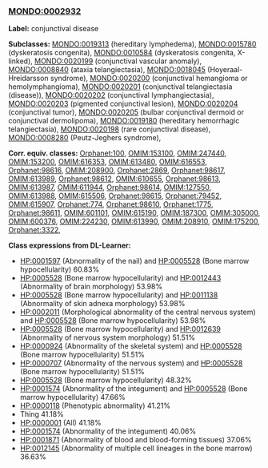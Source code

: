 
### [MONDO:0002932](http://purl.obolibrary.org/obo/MONDO_0002932)
**Label:** conjunctival disease

**Subclasses:** [MONDO:0019313](http://purl.obolibrary.org/obo/MONDO_0019313) (hereditary lymphedema), [MONDO:0015780](http://purl.obolibrary.org/obo/MONDO_0015780) (dyskeratosis congenita), [MONDO:0010584](http://purl.obolibrary.org/obo/MONDO_0010584) (dyskeratosis congenita, X-linked), [MONDO:0020199](http://purl.obolibrary.org/obo/MONDO_0020199) (conjunctival vascular anomaly), [MONDO:0008840](http://purl.obolibrary.org/obo/MONDO_0008840) (ataxia telangiectasia), [MONDO:0018045](http://purl.obolibrary.org/obo/MONDO_0018045) (Hoyeraal-Hreidarsson syndrome), [MONDO:0020200](http://purl.obolibrary.org/obo/MONDO_0020200) (conjunctival hemangioma or hemolymphangioma), [MONDO:0020201](http://purl.obolibrary.org/obo/MONDO_0020201) (conjunctival telangiectasia (disease)), [MONDO:0020202](http://purl.obolibrary.org/obo/MONDO_0020202) (conjunctival lymphangiectasia), [MONDO:0020203](http://purl.obolibrary.org/obo/MONDO_0020203) (pigmented conjunctival lesion), [MONDO:0020204](http://purl.obolibrary.org/obo/MONDO_0020204) (conjunctival tumor), [MONDO:0020205](http://purl.obolibrary.org/obo/MONDO_0020205) (bulbar conjunctival dermoid or conjunctival dermolipoma), [MONDO:0019180](http://purl.obolibrary.org/obo/MONDO_0019180) (hereditary hemorrhagic telangiectasia), [MONDO:0020198](http://purl.obolibrary.org/obo/MONDO_0020198) (rare conjunctival disease), [MONDO:0008280](http://purl.obolibrary.org/obo/MONDO_0008280) (Peutz-Jeghers syndrome), 

**Corr. equiv. classes:** [Orphanet:100](http://www.orpha.net/ORDO/Orphanet_100), [OMIM:153100](http://purl.obolibrary.org/obo/OMIM_153100), [OMIM:247440](http://purl.obolibrary.org/obo/OMIM_247440), [OMIM:153200](http://purl.obolibrary.org/obo/OMIM_153200), [OMIM:616353](http://purl.obolibrary.org/obo/OMIM_616353), [OMIM:613480](http://purl.obolibrary.org/obo/OMIM_613480), [OMIM:616553](http://purl.obolibrary.org/obo/OMIM_616553), [Orphanet:98616](http://www.orpha.net/ORDO/Orphanet_98616), [OMIM:208900](http://purl.obolibrary.org/obo/OMIM_208900), [Orphanet:2869](http://www.orpha.net/ORDO/Orphanet_2869), [Orphanet:98617](http://www.orpha.net/ORDO/Orphanet_98617), [OMIM:613989](http://purl.obolibrary.org/obo/OMIM_613989), [Orphanet:98612](http://www.orpha.net/ORDO/Orphanet_98612), [OMIM:610655](http://purl.obolibrary.org/obo/OMIM_610655), [Orphanet:98613](http://www.orpha.net/ORDO/Orphanet_98613), [OMIM:613987](http://purl.obolibrary.org/obo/OMIM_613987), [OMIM:611944](http://purl.obolibrary.org/obo/OMIM_611944), [Orphanet:98614](http://www.orpha.net/ORDO/Orphanet_98614), [OMIM:127550](http://purl.obolibrary.org/obo/OMIM_127550), [OMIM:613988](http://purl.obolibrary.org/obo/OMIM_613988), [OMIM:615506](http://purl.obolibrary.org/obo/OMIM_615506), [Orphanet:98615](http://www.orpha.net/ORDO/Orphanet_98615), [Orphanet:79452](http://www.orpha.net/ORDO/Orphanet_79452), [OMIM:615907](http://purl.obolibrary.org/obo/OMIM_615907), [Orphanet:774](http://www.orpha.net/ORDO/Orphanet_774), [Orphanet:98610](http://www.orpha.net/ORDO/Orphanet_98610), [Orphanet:1775](http://www.orpha.net/ORDO/Orphanet_1775), [Orphanet:98611](http://www.orpha.net/ORDO/Orphanet_98611), [OMIM:601101](http://purl.obolibrary.org/obo/OMIM_601101), [OMIM:615190](http://purl.obolibrary.org/obo/OMIM_615190), [OMIM:187300](http://purl.obolibrary.org/obo/OMIM_187300), [OMIM:305000](http://purl.obolibrary.org/obo/OMIM_305000), [OMIM:600376](http://purl.obolibrary.org/obo/OMIM_600376), [OMIM:224230](http://purl.obolibrary.org/obo/OMIM_224230), [OMIM:613990](http://purl.obolibrary.org/obo/OMIM_613990), [OMIM:208910](http://purl.obolibrary.org/obo/OMIM_208910), [OMIM:175200](http://purl.obolibrary.org/obo/OMIM_175200), [Orphanet:3322](http://www.orpha.net/ORDO/Orphanet_3322), 

**Class expressions from DL-Learner:**

- [HP:0001597](http://purl.obolibrary.org/obo/HP_0001597) (Abnormality of the nail) and [HP:0005528](http://purl.obolibrary.org/obo/HP_0005528) (Bone marrow hypocellularity) 60.83%
- [HP:0005528](http://purl.obolibrary.org/obo/HP_0005528) (Bone marrow hypocellularity) and [HP:0012443](http://purl.obolibrary.org/obo/HP_0012443) (Abnormality of brain morphology) 53.98%
- [HP:0005528](http://purl.obolibrary.org/obo/HP_0005528) (Bone marrow hypocellularity) and [HP:0011138](http://purl.obolibrary.org/obo/HP_0011138) (Abnormality of skin adnexa morphology) 53.98%
- [HP:0002011](http://purl.obolibrary.org/obo/HP_0002011) (Morphological abnormality of the central nervous system) and [HP:0005528](http://purl.obolibrary.org/obo/HP_0005528) (Bone marrow hypocellularity) 53.98%
- [HP:0005528](http://purl.obolibrary.org/obo/HP_0005528) (Bone marrow hypocellularity) and [HP:0012639](http://purl.obolibrary.org/obo/HP_0012639) (Abnormality of nervous system morphology) 51.51%
- [HP:0000924](http://purl.obolibrary.org/obo/HP_0000924) (Abnormality of the skeletal system) and [HP:0005528](http://purl.obolibrary.org/obo/HP_0005528) (Bone marrow hypocellularity) 51.51%
- [HP:0000707](http://purl.obolibrary.org/obo/HP_0000707) (Abnormality of the nervous system) and [HP:0005528](http://purl.obolibrary.org/obo/HP_0005528) (Bone marrow hypocellularity) 51.51%
- [HP:0005528](http://purl.obolibrary.org/obo/HP_0005528) (Bone marrow hypocellularity) 48.32%
- [HP:0001574](http://purl.obolibrary.org/obo/HP_0001574) (Abnormality of the integument) and [HP:0005528](http://purl.obolibrary.org/obo/HP_0005528) (Bone marrow hypocellularity) 47.66%
- [HP:0000118](http://purl.obolibrary.org/obo/HP_0000118) (Phenotypic abnormality) 41.21%
- Thing 41.18%
- [HP:0000001](http://purl.obolibrary.org/obo/HP_0000001) (All) 41.18%
- [HP:0001574](http://purl.obolibrary.org/obo/HP_0001574) (Abnormality of the integument) 40.06%
- [HP:0001871](http://purl.obolibrary.org/obo/HP_0001871) (Abnormality of blood and blood-forming tissues) 37.06%
- [HP:0012145](http://purl.obolibrary.org/obo/HP_0012145) (Abnormality of multiple cell lineages in the bone marrow) 36.63%


